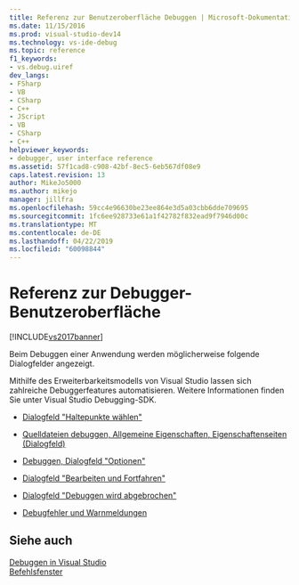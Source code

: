 ```yaml
---
title: Referenz zur Benutzeroberfläche Debuggen | Microsoft-Dokumentation
ms.date: 11/15/2016
ms.prod: visual-studio-dev14
ms.technology: vs-ide-debug
ms.topic: reference
f1_keywords:
- vs.debug.uiref
dev_langs:
- FSharp
- VB
- CSharp
- C++
- JScript
- VB
- CSharp
- C++
helpviewer_keywords:
- debugger, user interface reference
ms.assetid: 57f1cad8-c908-42bf-8ec5-6eb567df08e9
caps.latest.revision: 13
author: MikeJo5000
ms.author: mikejo
manager: jillfra
ms.openlocfilehash: 59cc4e96630be23ee864e3d5a03cbb6dde709695
ms.sourcegitcommit: 1fc6ee928733e61a1f42782f832ead9f7946d00c
ms.translationtype: MT
ms.contentlocale: de-DE
ms.lasthandoff: 04/22/2019
ms.locfileid: "60098844"
---
```

# <a name="debugging-user-interface-reference"></a>Referenz zur Debugger-Benutzeroberfläche
[!INCLUDE[vs2017banner](../includes/vs2017banner.md)]

Beim Debuggen einer Anwendung werden möglicherweise folgende Dialogfelder angezeigt.  
  
 Mithilfe des Erweiterbarkeitsmodells von Visual Studio lassen sich zahlreiche Debuggerfeatures automatisieren. Weitere Informationen finden Sie unter Visual Studio Debugging-SDK.  
  
- [Dialogfeld "Haltepunkte wählen"](../debugger/choose-breakpoints-dialog-box.md)  
  
- [Quelldateien debuggen, Allgemeine Eigenschaften, Eigenschaftenseiten (Dialogfeld)](../debugger/debug-source-files-common-properties-solution-property-pages-dialog-box.md)  
  
- [Debuggen, Dialogfeld "Optionen"](../debugger/debugging-options-dialog-box.md)  
  
- [Dialogfeld "Bearbeiten und Fortfahren"](../debugger/edit-and-continue-dialog-box.md)  
  
- [Dialogfeld "Debuggen wird abgebrochen"](../debugger/stop-debugging-in-progress-dialog-box.md)  
  
- [Debugfehler und Warnmeldungen](../debugger/debugging-errors-and-warning-dialog-boxes.md)  
  
## <a name="see-also"></a>Siehe auch  
 [Debuggen in Visual Studio](../debugger/debugging-in-visual-studio.md)   
 [Befehlsfenster](../ide/reference/command-window.md)
